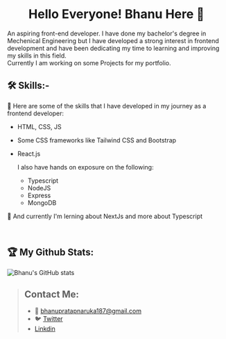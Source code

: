    <h1 align = "center" >Hello Everyone! Bhanu Here 👋 </h1> 
   
   
   
   An aspiring front-end developer. I have done my bachelor's degree in Mechenical Engineering but I have developed a strong interest in frontend development and have     been dedicating my time to learning and improving my skills in this field.  
   Currently I am working on some Projects for my portfolio.  
   
   ## 🛠️ Skills:-  
   
   🔭 Here are some of the skills that I have developed in my journey as a frontend developer:
   * HTML, CSS, JS  
   * Some CSS frameworks like Tailwind CSS and Bootstrap  
   * React.js  
   
     I also have hands on exposure on the following:  
       * Typescript
       * NodeJS
       * Express
       * MongoDB 
     
   🌱 And currently I'm lerning about NextJs and more about Typescript  
   
   
   
   <br>
   
   ## :trophy: My Github Stats: 
   ![Bhanu's GitHub stats](https://github-readme-stats.vercel.app/api?username=bhanu0187&theme=midnight-purple&show_icons=true)
   
  > ## Contact Me: 
  >* 📧 bhanupratapnaruka187@gmail.com
  >* 🐦 [Twitter](https://twitter.com/bhanuPr187)
  >* [Linkdin](https://www.linkedin.com/in/bhanu-pratap-singh-49953a209/)



<!--
**BhanuPratap-Singh-Naruka/BhanuPratap-Singh-Naruka** is a ✨ _special_ ✨ repository because its `README.md` (this file) appears on your GitHub profile.

Here are some ideas to get you started:

- 🔭 I’m currently working on ...
- 🌱 I’m currently learning ...
- 👯 I’m looking to collaborate on ...
- 🤔 I’m looking for help with ...
- 💬 Ask me about ...
- 📫 How to reach me: ...
- 😄 Pronouns: ...
- ⚡ Fun fact: ...
-->
